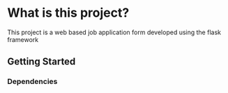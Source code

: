 # What is this project?
This project is a web based job application form developed using the flask framework

## Getting Started

### Dependencies